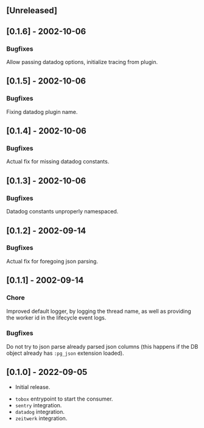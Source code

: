 ## [Unreleased]

## [0.1.6] - 2002-10-06

### Bugfixes

Allow passing datadog options, initialize tracing from plugin.

## [0.1.5] - 2002-10-06

### Bugfixes

Fixing datadog plugin name.

## [0.1.4] - 2002-10-06

### Bugfixes

Actual fix for missing datadog constants.

## [0.1.3] - 2002-10-06

### Bugfixes

Datadog constants unproperly namespaced.

## [0.1.2] - 2002-09-14

### Bugfixes

Actual fix for foregoing json parsing.

## [0.1.1] - 2002-09-14

### Chore

Improved default logger, by logging the thread name, as well as providing the worker id in the lifecycle event logs.

### Bugfixes

Do not try to json parse already parsed json columns (this happens if the DB object already has `:pg_json` extension loaded).

## [0.1.0] - 2022-09-05

- Initial release.

* `tobox` entrypoint to start the consumer.
* `sentry` integration.
* `datadog` integration.
* `zeitwerk` integration.
